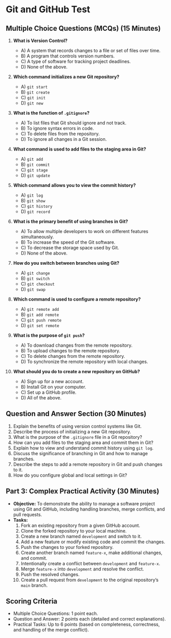 # Git and GitHub Test

## Multiple Choice Questions (MCQs) (15 Minutes)

1. **What is Version Control?**
   - A) A system that records changes to a file or set of files over time.
   - B) A program that controls version numbers.
   - C) A type of software for tracking project deadlines.
   - D) None of the above.

2. **Which command initializes a new Git repository?**
   - A) `git start`
   - B) `git create`
   - C) `git init`
   - D) `git new`

3. **What is the function of `.gitignore`?**
   - A) To list files that Git should ignore and not track.
   - B) To ignore syntax errors in code.
   - C) To delete files from the repository.
   - D) To ignore all changes in a Git session.

4. **What command is used to add files to the staging area in Git?**
   - A) `git add`
   - B) `git commit`
   - C) `git stage`
   - D) `git update`

5. **Which command allows you to view the commit history?**
   - A) `git log`
   - B) `git show`
   - C) `git history`
   - D) `git record`

6. **What is the primary benefit of using branches in Git?**
   - A) To allow multiple developers to work on different features simultaneously.
   - B) To increase the speed of the Git software.
   - C) To decrease the storage space used by Git.
   - D) None of the above.

7. **How do you switch between branches using Git?**
   - A) `git change`
   - B) `git switch`
   - C) `git checkout`
   - D) `git swap`

8. **Which command is used to configure a remote repository?**
   - A) `git remote add`
   - B) `git add remote`
   - C) `git push remote`
   - D) `git set remote`

9. **What is the purpose of `git push`?**
   - A) To download changes from the remote repository.
   - B) To upload changes to the remote repository.
   - C) To delete changes from the remote repository.
   - D) To synchronize the remote repository with local changes.

10. **What should you do to create a new repository on GitHub?**
    - A) Sign up for a new account.
    - B) Install Git on your computer.
    - C) Set up a GitHub profile.
    - D) All of the above.

## Question and Answer Section (30 Minutes)

1. Explain the benefits of using version control systems like Git.
2. Describe the process of initializing a new Git repository.
3. What is the purpose of the `.gitignore` file in a Git repository?
4. How can you add files to the staging area and commit them in Git?
5. Explain how to view and understand commit history using `git log`.
6. Discuss the significance of branching in Git and how to manage branches.
7. Describe the steps to add a remote repository in Git and push changes to it.
8. How do you configure global and local settings in Git?


## Part 3: Complex Practical Activity (30 Minutes)

- **Objective:** To demonstrate the ability to manage a software project using Git and GitHub, including handling branches, merge conflicts, and pull requests.
- **Tasks:**
  1. Fork an existing repository from a given GitHub account.
  2. Clone the forked repository to your local machine.
  3. Create a new branch named `development` and switch to it.
  4. Add a new feature or modify existing code and commit the changes.
  5. Push the changes to your forked repository.
  6. Create another branch named `feature-x`, make additional changes, and commit.
  7. Intentionally create a conflict between `development` and `feature-x`.
  8. Merge `feature-x` into `development` and resolve the conflict.
  9. Push the resolved changes.
  10. Create a pull request from `development` to the original repository’s `main` branch.

## Scoring Criteria

- Multiple Choice Questions: 1 point each.
- Question and Answer: 2 points each (detailed and correct explanations).
- Practical Tasks: Up to 6 points (based on completeness, correctness, and handling of the merge conflict).